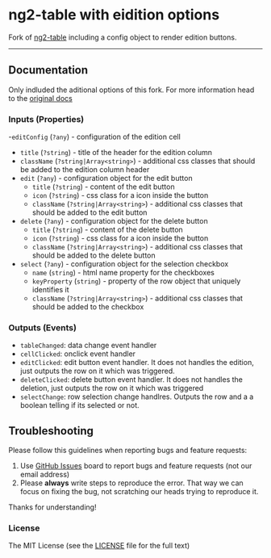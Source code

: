 # ng2-table  with eidition options 
Fork of [ng2-table](https://github.com/valor-software/ng2-table) including a config object to render edition buttons.

- - -

## Documentation

Only indluded the aditional options of this fork.
For more information head to the [original docs](https://valor-software.com/ng2-table/)

### Inputs (Properties)

-`editConfig` (`?any`) - configuration of the edition cell
  - `title` (`?string`) - title of the header for the edition column
  - `className` (`?string|Array<string>`) - additional css classes that should be added to the edition column header
  - `edit` (`?any`) - configuration object for the edit button
    - `title` (`?string`) - content of the edit button
    - `icon` (`?string`) - css class for a icon inside the button
    - `className` (`?string|Array<string>`) - additional css classes that should be added to the edit button
  - `delete` (`?any`) - configuration object for the delete button
    - `title` (`?string`) - content of the delete button
    - `icon` (`?string`) - css class for a icon inside the button
    - `className` (`?string|Array<string>`) - additional css classes that should be added to the delete button
  - `select` (`?any`) - configuration object for the selection checkbox
    - `name` (`string`) - html name property for the checkboxes
    - `keyProperty` (`string`) - property of the row object that uniquely identifies it
    - `className` (`?string|Array<string>`) - additional css classes that should be added to the checkbox

### Outputs (Events)

- `tableChanged`: data change event handler
- `cellClicked`: onclick event handler
- `editClicked`: edit button event handler. It does not handles the edition, just outputs the row on it which was triggered.
- `deleteClicked`: delete button event handler. It does not handles the deletion, just outputs the row on it which was triggered
- `selectChange`: row selection change handlres. Outputs the row and a a boolean telling if its selected or not.

## Troubleshooting

Please follow this guidelines when reporting bugs and feature requests:

1. Use [GitHub Issues](https://github.com/lluchmk/ng2-table/issues) board to report bugs and feature requests (not our email address)
2. Please **always** write steps to reproduce the error. That way we can focus on fixing the bug, not scratching our heads trying to reproduce it.

Thanks for understanding!

### License

The MIT License (see the [LICENSE](https://github.com/valor-software/ng2-table/blob/master/LICENSE) file for the full text)
